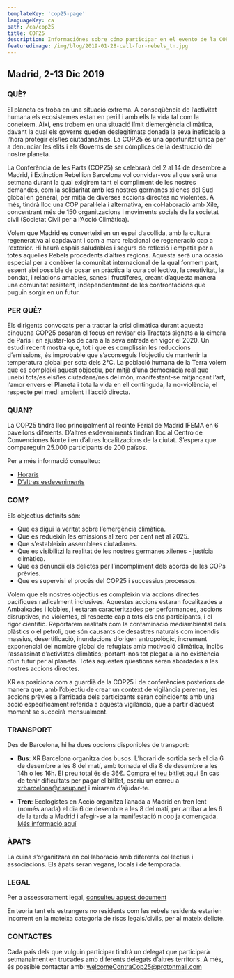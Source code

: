 ```yaml
---
templateKey: 'cop25-page'
languageKey: ca
path: /ca/cop25
title: COP25
description: Informaciónes sobre cómo participar en el evento de la COP25 en Madrid
featuredimage: /img/blog/2019-01-28-call-for-rebels_tn.jpg
---
```


## Madrid, 2-13 Dic 2019

### QUÈ?

El planeta es troba en una situació extrema. A conseqüència de l’activitat humana els ecosistemes estan en perill i amb ells la vida tal com la coneixem. Així, ens trobem en una situació límit d’emergència climàtica, davant la qual els governs queden deslegitimats donada  la seva ineficàcia a l’hora protegir els/les ciutadans/nes. La COP25 és una oportunitat única per a denunciar les elits i els Governs de ser còmplices de la destrucció del nostre planeta.

La Conferència de les Parts (COP25) se celebrarà del 2 al 14 de desembre a Madrid, i Extinction Rebellion Barcelona vol convidar-vos al que serà una setmana durant la qual exigirem tant el compliment de les nostres demandes, com la solidaritat amb les nostres germanes xilenes del Sud global en general, per mitjà de diverses accions directes no violentes. A més, tindrà lloc una COP paral·lela i alternativa, en col·laboració amb Xile, concentrant més de 150 organitzacions i moviments socials de la societat civil (Societat Civil per a l’Acció Climàtica).

Volem que Madrid es converteixi en un espai d’acollida, amb la cultura regenerativa al capdavant i com a marc relacional de regeneració cap a l’exterior. Hi haurà espais saludables i segurs de reflexió i empatia per a totes aquelles Rebels procedents d’altres regions. Aquesta serà una ocasió especial per a conèixer la comunitat internacional de la qual formem part, essent així possible de posar en pràctica la cura col·lectiva, la creativitat, la bondat, i relacions amables, sanes i fructíferes, creant d’aquesta manera una comunitat resistent, independentment de les confrontacions que puguin sorgir en un futur.

### PER QUÈ?

Els dirigents convocats per a tractar la crisi climàtica durant aquesta cinquena COP25 posaran el focus en revisar els Tractats signats a la cimera de París i en ajustar-los de cara a la seva entrada en vigor el 2020. Un estudi recent mostra que, tot i que es complissin les reduccions d’emissions, és improbable que s’aconseguís l’objectiu de mantenir la temperatura global per sota dels 2°C. La població humana de la Terra volem que es compleixi aquest objectiu, per mitjà d’una democràcia real que uneixi tots/es els/les ciutadans/nes del món, manifestant-se mitjançant l’art, l’amor envers el Planeta i tota la vida en ell continguda, la no-violència, el respecte pel medi ambient i l’acció directa.

### QUAN?

La COP25 tindrà lloc principalment al recinte Ferial de Madrid IFEMA en 6 pavellons diferents. D’altres esdeveniments tindran lloc al Centro de Convenciones Norte i en d’altres localitzacions de la ciutat. S’espera que compareguin 25.000 participants de 200 països. 

Per a més informació consulteu:
- [Horaris](https://unfccc.int/sites/default/files/resource/Overview%20Schedule_COP25.pdf)
- [D’altres esdeveniments](https://unfccc.int/sites/default/files/resource/COP%2025%20Exhibits%20Selected.pdf)

### COM?

Els objectius definits són:
- Que es digui la veritat sobre l’emergència climàtica.
- Que es redueixin les emissions al zero per cent net al 2025.
- Que s’estableixin assemblees ciutadanes.
- Que es visibilitzi la realitat de les nostres germanes xilenes - justícia climàtica.
- Que es denunciï els delictes per l’incompliment dels acords de les COPs prèvies.
- Que es supervisi el procés del COP25 i successius processos.

Volem que els nostres objectius es compleixin via accions directes pacífiques radicalment inclusives. Aquestes accions estaran focalitzades a Ambaixades i lobbies, i estaran caracteritzades per performances, accions disruptives, no violentes, el respecte cap a tots els ens participants, i el rigor científic. Reportarem realitats com la contaminació mediambiental dels plàstics o el petroli, que són causants de desastres naturals com incendis massius, desertificació, inundacions d’origen antropològic, increment exponencial del nombre global de refugiats amb motivació climàtica, inclòs l’assassinat d’activistes climàtics; portant-nos tot plegat a la no existència d’un futur per al planeta. Totes aquestes qüestions seran abordades a les nostres accions directes.

XR es posiciona com a guardià de la COP25 i de conferències posteriors de manera que, amb l’objectiu de crear un context de vigilància perenne, les accions prèvies a l’arribada dels participants seran coincidents amb una acció específicament referida a aquesta vigilància, que a partir d’aquest moment se succeirà mensualment.

### TRANSPORT

Des de Barcelona, hi ha dues opcions disponibles de transport:

- **Bus**: XR Barcelona organitza dos busos. L’horari de sortida serà el dia 6 de desembre a les 8 del matí, amb tornada el dia 8 de desembre a les 14h o les 16h. El preu total és de 36€. [Compra el teu bitllet aquí](https://vivetix.com/entradas-puente-de-diciembre-en-madrid?s=link)
En cas de tenir dificultats per pagar el bitllet, escriu un correu a xrbarcelona@riseup.net i mirarem d’ajudar-te.

- **Tren**: Ecologistes en Acció organitza l’anada a Madrid en tren lent (només anada) el dia 6 de desembre a les 8 del matí, per arribar a les 6 de la tarda a Madrid i afegir-se a la manifestació n cop ja començada. [Més informació aquí](https://forms.gle/bubBz4zWRSJGQgyK6)

### ÀPATS

La cuina s’organitzarà en col·laboració amb diferents col·lectius i associacions. Els àpats seran vegans, locals i de temporada.

### LEGAL

Per a assessorament legal, [consulteu aquest document](https://cloud.organise.earth/s/asymp58W5bZD9nA)

En teoria tant els estrangers no residents com les rebels residents estarien incorrent en la mateixa categoria de riscs legals/civils, per al mateix delicte.

### CONTACTES

Cada país dels que vulguin participar tindrà un delegat que participarà setmanalment en trucades amb diferents delegats d’altres territoris. A més, és possible contactar amb:
[welcomeContraCop25@protonmail.com](mailto:welcomeContraCop25@protonmail.com)
